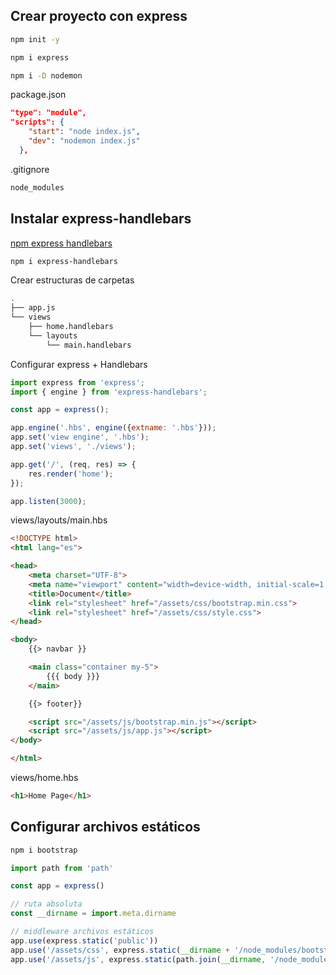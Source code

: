 
## Crear proyecto con express
```sh
npm init -y
```

```sh
npm i express 
```

```sh
npm i -D nodemon
```

package.json
```json
"type": "module",
"scripts": {
    "start": "node index.js",
    "dev": "nodemon index.js"
  },
```

.gitignore
```sh
node_modules
```

## Instalar express-handlebars

[npm express handlebars](https://www.npmjs.com/package/express-handlebars)

```sh
npm i express-handlebars
```

Crear estructuras de carpetas
```sh
.
├── app.js
└── views
    ├── home.handlebars
    └── layouts
        └── main.handlebars
```

Configurar express + Handlebars
```js
import express from 'express';
import { engine } from 'express-handlebars';

const app = express();

app.engine('.hbs', engine({extname: '.hbs'}));
app.set('view engine', '.hbs');
app.set('views', './views');

app.get('/', (req, res) => {
    res.render('home');
});

app.listen(3000);
```

views/layouts/main.hbs
```html
<!DOCTYPE html>
<html lang="es">

<head>
    <meta charset="UTF-8">
    <meta name="viewport" content="width=device-width, initial-scale=1.0">
    <title>Document</title>
    <link rel="stylesheet" href="/assets/css/bootstrap.min.css">
    <link rel="stylesheet" href="/assets/css/style.css">
</head>

<body>
    {{> navbar }}

    <main class="container my-5">
        {{{ body }}}
    </main>

    {{> footer}}

    <script src="/assets/js/bootstrap.min.js"></script>
    <script src="/assets/js/app.js"></script>
</body>

</html>
```

views/home.hbs
```html
<h1>Home Page</h1>
```

## Configurar archivos estáticos

```sh
npm i bootstrap
```

```js
import path from 'path'

const app = express()

// ruta absoluta
const __dirname = import.meta.dirname

// middleware archivos estáticos
app.use(express.static('public'))
app.use('/assets/css', express.static(__dirname + '/node_modules/bootstrap/dist/css'))
app.use('/assets/js', express.static(path.join(__dirname, '/node_modules/bootstrap/dist/js')))
```